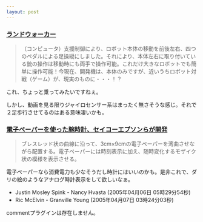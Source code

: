 ```yaml
---
layout: post
---
```

<h3><a href="http://www.sakakibara-kikai.co.jp/products/other/LW.htm">ランドウォーカー</a></h3>
<blockquote><p>（コンピュータ）支援制御により、ロボット本体の移動を前後左右、四つのペダルによる足操縦にしました。それにより、本体左右に取り付いている銃の操作は移動時にも両手で操作可能。これだけ大きなロボットでも簡単に操作可能！今現在、開発機は、本体のみですが、近いうちロボット対戦（ゲーム）が、現実のものに・・・！？</p>
</blockquote>
<p>これ、ちょっと乗ってみたいですねぇ。</p>
<p>しかし、動画を見る限りジャイロセンサー系はまったく無さそうな感じ。それで２足歩行させてるのはある意味凄いかも。</p>
<h3><a href="http://nikkeibp.jp/wcs/leaf/CID/onair/jp/flash/367632">電子ペーパーを使った腕時計、セイコーエプソンらが開発</a></h3>
<blockquote><p>ブレスレッド状の曲線に沿って、3cm×9cmの電子ペーパーを湾曲させながら配置する。電子ペーパーには時刻表示に加え、随時変化するモザイク状の模様を表示させる。</p>
</blockquote>
<p>電子ペーパーなら消費電力も少なそうだし時計にはいいのかも。是非これで、ダリの絵のようなアナログ時計表示をして欲しいなぁ。</p>
<ul>
<li>Justin Mosley Spink - Nancy Hvasta (2005年04月06日 05時29分54秒)</li>
<li>Ric McElvin - Granville Young (2005年04月07日 03時24分03秒)</li>
</ul>
<p><span class="error">commentプラグインは存在しません。</span> </p>
